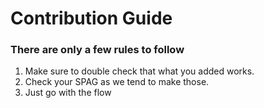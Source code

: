 # Contribution Guide

### There are only a few rules to follow

1. Make sure to double check that what you added works.
2. Check your SPAG as we tend to make those.
3. Just go with the flow
